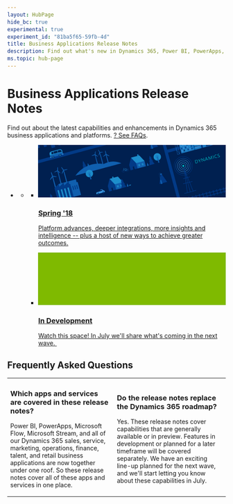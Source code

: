 ```yaml
---
layout: HubPage
hide_bc: true
experimental: true
experiment_id: "81ba5f65-59fb-4d"
title: Business Applications Release Notes
description: Find out what's new in Dynamics 365, Power BI, PowerApps, Microsoft Flow, Microsoft Stream, and more -- including what's new in sales, service, marketing, operations, finance, talent, and retail.
ms.topic: hub-page
---
```

<div id="main" class="v2">
<div class="container">
    <h1>Business Applications Release Notes</h1>
	<p>Find out about the latest capabilities and enhancements in Dynamics 365 business applications and platforms. <a href="#faq">? See FAQs</a>.</p>
    <ul class="pivots">
        <li>
            <a href="#products" data-linktype="self-bookmark"></a>
            <ul id="products">
                <li>
                    <a href="#products1" data-linktype="self-bookmark"></a>
                    <ul id="products1" class="cardsC cols cols3">
                        <!--<li>
                            <a href="index" title="Autumn '18" data-linktype="absolute-path">
                                <div class="cardSize">
                                    <div class="cardPadding">
                                        <div class="card">
                                            <div class="cardImageOuter">
                                                <div class="cardImage">
                                                    <img data-scaleimage="media/autumn.png" src="media/autumn.png" alt="" data-linktype="relative-path">
                                                </div>
                                            </div>
                                            <div class="cardText">
                                                <h3>Autumn '18</h3>
                                            </div>
                                        </div>
                                    </div>
                                </div>
                            </a>
                        </li>-->
                        <li>
                            <a href="index" title="Spring '18" data-linktype="absolute-path">
                                <div class="cardSize">
                                    <div class="cardPadding">
                                        <div class="card">
                                            <div class="cardImageOuter">
                                                <div class="cardImage">
                                                    <img data-scaleimage="media/spring.png" src="media/spring.png" alt="" data-linktype="relative-path">
                                                </div>
                                            </div>
                                            <div class="cardText">
                                                <h3>Spring '18</h3>
												<p>Platform advances, deeper integrations, more insights and intelligence -- plus a host of new ways to achieve greater outcomes.</p>
                                            </div>
                                        </div>
                                    </div>
                                </div>
                            </a>
                        </li>
                        <li>
                            <a href="index" title="Future planning" data-linktype="absolute-path">
                                <div class="cardSize">
                                    <div class="cardPadding">
                                        <div class="card">
                                            <div class="cardImageOuter">
                                                <div class="cardImage">
                                                    <img data-scaleimage="media/future.png" src="media/future.png" alt="" data-linktype="relative-path">
                                                </div>
                                            </div>
                                            <div class="cardText">
                                                <h3>In Development</h3>
												<p>Watch this space! In July we'll share what's coming in the next wave. ​</p>
                                            </div>
                                        </div>
                                    </div>
                                </div>
                            </a>
                        </li>
                        <!--<li>
                            <a href="index" title="Previous Release Notes" data-linktype="absolute-path">
                                <div class="cardSize">
                                    <div class="cardPadding">
                                        <div class="card">
                                            <div class="cardImageOuter">
                                                <div class="cardImage">
                                                    <img data-scaleimage="media/past.png" src="media/past.png" alt="" data-linktype="relative-path">
                                                </div>
                                            </div>
                                            <div class="cardText">
                                                <h3>Previous Release Notes</h3>
                                            </div>
                                        </div>
                                    </div>
                                </div>
                            </a>
                        </li>-->
                    </ul>
                </li>
            </ul>
        </li>
    </ul>
	<h2 id="faq">Frequently Asked Questions</h2>
	<table>
	<tr>
	<td>
	<h3>Which apps and services are covered in these release notes?​</h3>
	<p>Power BI, PowerApps, Microsoft Flow, Microsoft Stream, and all of our Dynamics 365 sales, service, marketing, operations, finance, talent, and retail business applications are now together under one roof. So these release notes cover all of these apps and services in one place.</p>
	</td>
	<td>
	<h3>Do the release notes replace the Dynamics 365 roadmap?​</h3>
	<p>Yes. These release notes cover capabilities that are generally available or in preview. Features in development or planned for a later timeframe will be covered separately. We have an exciting line-up planned for the next wave, and we'll start letting you know about these capabilities in July.</p>
	</td>
	</tr>
	</table>
</div>
</div>
